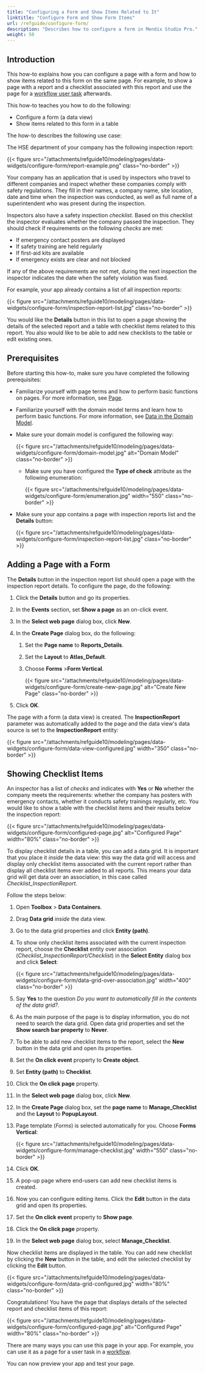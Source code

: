 ```yaml
---
title: "Configuring a Form and Show Items Related to It"
linktitle: "Configure Form and Show Form Items"
url: /refguide/configure-form/
description: "Describes how to configure a form in Mendix Studio Pro."
weight: 50
---
```


## Introduction 

This how-to explains how you can configure a page with a form and how to show items related to this form on the same page. For example, to show a page with a report and a checklist associated with this report and use the page for a [workflow user task](/refguide/user-task/) afterwards. 

This how-to teaches you how to do the following:

* Configure a form (a data view)
* Show items related to this form in a table 

The how-to describes the following use case: 

The HSE department of your company has the following inspection report:

{{< figure src="/attachments/refguide10/modeling/pages/data-widgets/configure-form/report-example.png" class="no-border" >}}

Your company has an application that is used by inspectors who travel to different companies and inspect whether these companies comply with safety regulations. They fill in their names, a company name, site location, date and time when the inspection was conducted, as well as full name of a superintendent who was present during the inspection. 

Inspectors also have a safety inspection *checklist*. Based on this checklist the inspector evaluates whether the company passed the inspection. They should check if requirements on the following *checks* are met:

* If emergency contact posters are displayed
* If safety training are held regularly
* If first-aid kits are available 
* If emergency exists are clear and not blocked

If any of the above requirements are not met, during the next inspection the inspector indicates the date when the safety violation was fixed. 

For example, your app already contains a list of all inspection reports:

{{< figure src="/attachments/refguide10/modeling/pages/data-widgets/configure-form/inspection-report-list.jpg"   class="no-border" >}}

You would like the **Details** button in this list to open a page showing the details of the selected report and a table with checklist items related to this report. You also would like to be able to add new checklists to the table or edit existing ones. 

## Prerequisites

Before starting this how-to, make sure you have completed the following prerequisites:

* Familiarize yourself with page terms and how to perform basic functions on pages. For more information, see [Page](/refguide/page/). 
* Familiarize yourself with the domain model terms and learn how to perform basic functions. For more information, see [Data in the Domain Model](/refguide/domain-model/).
* Make sure your domain model is configured the following way:

    {{< figure src="/attachments/refguide10/modeling/pages/data-widgets/configure-form/domain-model.jpg" alt="Domain Model"   class="no-border" >}}

    * Make sure you have configured the **Type of check** attribute as the following enumeration:

        {{< figure src="/attachments/refguide10/modeling/pages/data-widgets/configure-form/enumeration.jpg"   width="550"  class="no-border" >}}

* Make sure your app contains a page with inspection reports list and the **Details** button:

    {{< figure src="/attachments/refguide10/modeling/pages/data-widgets/configure-form/inspection-report-list.jpg"   class="no-border" >}}

## Adding a Page with a Form

The **Details** button in the inspection report list should open a page with the inspection report details. To configure the page, do the following:

1. Click the **Details** button and go its properties.

2. In the **Events** section, set **Show a page** as an on-click event.

3. In the **Select web page** dialog box, click **New**.

4. In the **Create Page** dialog box, do the following:

    1. Set the **Page name** to **Reports_Details**. 
    2. Set the **Layout** to **Atlas_Default**.
    3. Choose **Forms** >**Form Vertical**.

        {{< figure src="/attachments/refguide10/modeling/pages/data-widgets/configure-form/create-new-page.jpg" alt="Create New Page"  class="no-border" >}}

5. Click **OK**.

The page with a form (a data view) is created. The **InspectionReport** parameter was automatically added to the page and the data view's data source is set to the **InspectionReport** entity: 

{{< figure src="/attachments/refguide10/modeling/pages/data-widgets/configure-form/data-view-configured.jpg"   width="350"  class="no-border" >}}

## Showing Checklist Items

An inspector has a list of *checks* and indicates with **Yes** or **No** whether the company meets the requirements: whether the company has posters with emergency contacts, whether it conducts safety trainings regularly, etc. You would like to show a table with the checklist items and their results below the inspection report: 

{{< figure src="/attachments/refguide10/modeling/pages/data-widgets/configure-form/configured-page.jpg" alt="Configured Page"   width="80%"  class="no-border" >}}

To display checklist details in a table, you can add a data grid. It is important that you place it *inside* the data view: this way the data grid will access and display only checklist items associated with the current report rather than display all checklist items ever added to all reports. This means your data grid will get data over an association, in this case called *Checklist_InspectionReport*.

Follow the steps below:

1. Open **Toolbox** > **Data Containers**.

1. Drag **Data grid** *inside* the data view.

1. Go to the data grid properties and click **Entity (path)**.  

1. To show only checklist items associated with the current inspection report, choose the **Checklist** entity over association (*Checklist_InspectionReport/Checklist*) in the **Select Entity** dialog box and click **Select**:

    {{< figure src="/attachments/refguide10/modeling/pages/data-widgets/configure-form/data-grid-over-association.jpg" width="400" class="no-border" >}}

1. Say **Yes** to the question *Do you want to automatically fill in the contents of the data grid?*.

1. As the main purpose of the page is to display information, you do not need to search the data grid. Open data grid properties and set the **Show search bar property** to **Never**.

1. To be able to add new checklist items to the report, select the **New** button in the data grid and open its properties.

1. Set the **On click event** property to **Create object**.

1. Set **Entity (path)** to **Checklist**.

1. Click the **On click page** property.

1. In the **Select web page** dialog box, click **New**.

1. In the **Create Page** dialog box, set the **page name** to **Manage_Checklist** and the **Layout** to **PopupLayout**. 

1. Page template (*Forms*) is selected automatically for you. Choose **Forms Vertical**: 

    {{< figure src="/attachments/refguide10/modeling/pages/data-widgets/configure-form/manage-checklist.jpg"   width="550"  class="no-border" >}}

1. Click **OK**.

1. A pop-up page where end-users can add new checklist items is created. 

1. Now you can configure editing items. Click the **Edit** button in the data grid and open its properties.

1. Set the **On click event** property to **Show page**.

1. Click the **On click page** property.

1. In the **Select web page** dialog box, select **Manage_Checklist**.

Now checklist items are displayed in the table. You can add new checklist by clicking the **New** button in the table, and edit the selected checklist by clicking the **Edit** button.

{{< figure src="/attachments/refguide10/modeling/pages/data-widgets/configure-form/data-grid-configured.jpg"   width="80%"  class="no-border" >}}

Congratulations! You have the page that displays details of the selected report and checklist items of this report:

{{< figure src="/attachments/refguide10/modeling/pages/data-widgets/configure-form/configured-page.jpg" alt="Configured Page"   width="80%"  class="no-border" >}}

There are many ways you can use this page in your app. For example, you can use it as a page for a user task in a [workflow](/refguide/workflows/). 

You can now preview your app and test your page.
